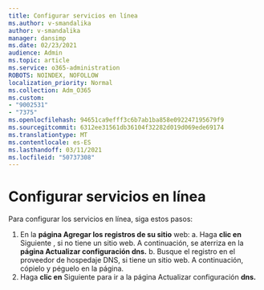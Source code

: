 ```yaml
---
title: Configurar servicios en línea
ms.author: v-smandalika
author: v-smandalika
manager: dansimp
ms.date: 02/23/2021
audience: Admin
ms.topic: article
ms.service: o365-administration
ROBOTS: NOINDEX, NOFOLLOW
localization_priority: Normal
ms.collection: Adm_O365
ms.custom:
- "9002531"
- "7375"
ms.openlocfilehash: 94651ca9efff3c6b7ab1ba858e092247195679f9
ms.sourcegitcommit: 6312ee31561db36104f32282d019d069ede69174
ms.translationtype: MT
ms.contentlocale: es-ES
ms.lasthandoff: 03/11/2021
ms.locfileid: "50737308"
---
```

# <a name="set-up-online-services"></a>Configurar servicios en línea

Para configurar los servicios en línea, siga estos pasos:

1. En la **página Agregar los registros de su sitio** web: a. Haga **clic en** Siguiente , si no tiene un sitio web. A continuación, se aterriza en la **página Actualizar configuración dns.**
    b. Busque el registro en el proveedor de hospedaje DNS, si tiene un sitio web. A continuación, cópielo y péguelo en la página.
2. Haga **clic en** Siguiente para ir a la página Actualizar configuración **dns.**